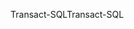 <span data-ttu-id="dabf3-101">Transact-SQL</span><span class="sxs-lookup"><span data-stu-id="dabf3-101">Transact-SQL</span></span>